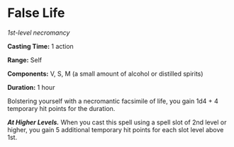 <title>False Life</title>

# False Life

_1st-level necromancy_

**Casting Time:** 1 action

**Range:** Self

**Components:** V, S, M (a small amount of alcohol or distilled spirits)

**Duration:** 1 hour

Bolstering yourself with a necromantic
facsimile of life, you gain 1d4 + 4 temporary
hit points for the
duration.

_**At Higher Levels.**_ When you cast this
spell using a spell slot of 2nd level or
higher, you gain 5 additional temporary hit
points for each slot level above 1st.



